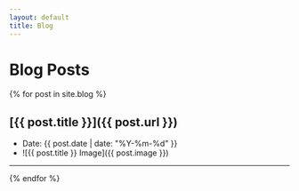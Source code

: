 ```yaml
---
layout: default
title: Blog
---
```


# Blog Posts

{% for post in site.blog %}
## [{{ post.title }}]({{ post.url }})
- Date: {{ post.date | date: "%Y-%m-%d" }}
- ![{{ post.title }} Image]({{ post.image }})
---

{% endfor %}


